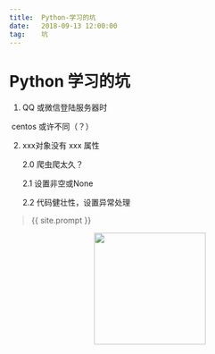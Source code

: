 ```yaml
---             
title:  Python-学习的坑
date:   2018-09-13 12:00:00
tag:    坑
---
```

# Python 学习的坑


1. QQ 或微信登陆服务器时

​        centos 或许不同（？）

2. xxx对象没有 xxx 属性

   2.0 爬虫爬太久？

   2.1 设置非空或None

   2.2 代码健壮性，设置异常处理





> {{ site.prompt }}

<div  align="center">
<img src="https://rengui520.github.io/images/wechart.jpg" width = "200" height = "200"/>